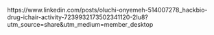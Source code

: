 https\://www\.linkedin.com/posts/oluchi-onyemeh-514007278\_hackbio-drug-ichair-activity-7239932173502341120-2Iu8?utm\_source=share\&utm\_medium=member\_desktop
